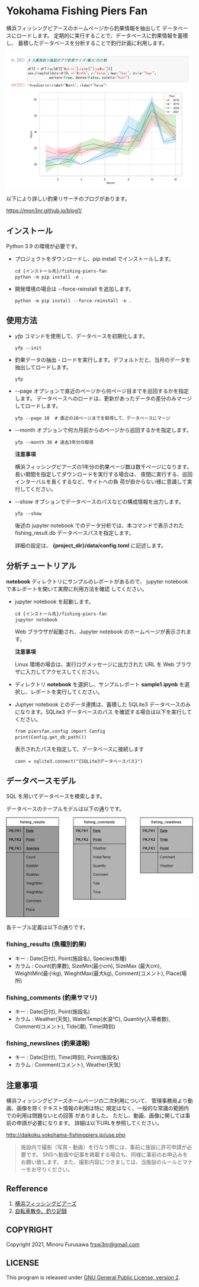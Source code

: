 # Yokohama Fishing Piers Fan

横浜フィッシングピアースのホームページから釣果情報を抽出して
データベースにロードします。
定期的に実行することで、データベースに釣果情報を蓄積し、
蓄積したデータベースを分析することで釣行計画に利用します。

![アジ分析例](docs/sample_report1.png)

以下により詳しい釣果リサーチのブログがあります。

https://mon3nr.github.io/blog1/

## インストール

Python 3.9 の環境が必要です。

* プロジェクトをダウンロードし、pip install でインストールします。

  ```
  cd {インストール先}/fishing-piers-fan
  python -m pip install -e .
  ```

* 開発環境の場合は --force-reinstall を追加します。

  ```
  python -m pip install --force-reinstall -e .
  ```

## 使用方法

* *yfp* コマンドを使用して、データベースを初期化します。

  ```
  yfp --init
  ```

* 釣果データの抽出・ロードを実行します。デフォルトだと、当月のデータを抽出してロードします。

  ```
  yfp
  ```

* --page オプションで直近のページから何ページ目までを巡回するかを指定します。
データベースへのロードは、更新があったデータの差分のみマージしてロードします。

  ```
  yfp --page 10  # 直近の10ページまでを取得して、データベースにマージ
  ```

* --month オプションで何カ月前からのページから巡回するかを指定します。

  ```
  yfp --month 36 # 過去3年分の取得
  ```

  **注意事項**

  横浜フィッシングピアーズの1年分の釣果ページ数は数千ページになります。長い期間を指定してダウンロードを実行する場合は、
  夜間に実行する、巡回インターバルを長くするなど、サイトへの負
  荷が掛からない様に意識して実行してください。

* --show オプションでデータベースのパスなどの構成情報を出力します。

  ```
  yfp --show
  ```

  後述の jupyter notebook でのデータ分析では、本コマンドで表示された 
  fishing_result.db データベースパスを指定します。

  詳細の設定は、 **{project_dir}/data/config.toml** に記述します。

## 分析チュートリアル

**notebook** ディレクトリにサンプルのレポートがあるので、
jupyter notebook で本レポートを開いて実際に利用方法を確認
してください。

* jupyter notebook を起動します。

  ```
  cd {インストール先}/fishing-piers-fan
  jupyter notebook
  ```

  Web ブラウザが起動され、Jupyter notebook のホームページが表示されます。

  **注意事項**

  Linux 環境の場合は、実行ログメッセージに出力された URL を Web ブラウザに入力してアクセスしてください。

* ディレクトリ **notebook** を選択し、サンプルレポート **sample1.ipynb** を選択し、レポートを実行してください。

* Juptyer notebook とのデータ連携は、蓄積した SQLite3 
  データベースのみになります。SQLite3 データベースのパス
  を確認する場合は以下を実行してください。

  ```
  from piersfan.config import Config
  print(Config.get_db_path())
  ```

  表示されたパスを指定して、データベースに接続します

  ```
  conn = sqlite3.connect("{SQLite3データベースパス}")
  ```

## データベースモデル

SQL を用いてデータベースを検索します。

データベースのテーブルモデルは以下の通りです。

  ![ER図](docs/erd.drawio.png)

各テーブル定義は以下の通りです。

### fishing_results (魚種別釣果)

* キー : Date(日付), Point(施設名), Species(魚種)
* カラム : Count(釣果数), SizeMin(最小cm), SizeMax
  (最大cm), WeightMin(最小kg), WieghtMax(最大kg), 
  Comment(コメント), Place(場所)

### fishing_comments (釣果サマリ)

* キー : Date(日付), Point(施設名)
* カラム : Weather(天気), WaterTemp(水温℃), 
  Quantity(入場者数), Comment(コメント), Tide(潮), 
  Time(時刻)

### fishing_newslines (釣果速報)

* キー : Date(日付), Time(時刻), Point(施設名)
* カラム : Comment(コメント), Weather(天気)

## 注意事項

横浜フィッシングピアーズホームページの二次利用について、
管理事務局より動画、画像を除くテキスト情報の利用は特に
規定はなく、一般的な常識の範囲内での利用は問題ないとの回答
がありました。
ただし、動画、画像に関しては事前の申請が必要になります。
詳細は以下URLを参照してください。

http://daikoku.yokohama-fishingpiers.jp/use.php

> 施設内で撮影（写真・動画）を行なう際には、事前に施設に許可申請が必要です。
SNSへ動画や記事を掲載する場合も、同様に事前のお申込みをお願い致します。
また、撮影内容につきましては、当施設のルールとマナーをお守りください。

## Refference

1. [横浜フィッシングピアーズ](http://daikoku.yokohama-fishingpiers.jp/index.php)
2. [自転車散歩、釣り記録](http://daikoku.yokohama-fishingpiers.jp/index.php)

## COPYRIGHT

Copyright 2021, Minoru Furusawa <frsw3nr@gmail.com>

## LICENSE

This program is released under [GNU General Public License, version 2](http://www.gnu.org/licenses/gpl-2.0.html).


